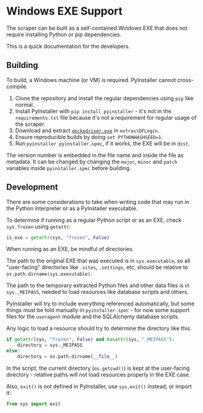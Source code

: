 # Windows EXE Support

The scraper can be built as a self-contained Windows EXE that does not require installing Python or pip dependencies.

This is a quick documentation for the developers.

## Building

To build, a Windows machine (or VM) is required. PyInstaller cannot cross-compile.

1. Clone the repository and install the regular dependencies using `pip` like normal.
2. Install PyInstaller with `pip install pyinstaller` - it's not in the `requirements.txt` file because it's not a requirement for regular usage of the scraper.
3. Download and extract [`geckodriver.exe`](https://github.com/mozilla/geckodriver/releases/download/v0.27.0/geckodriver-v0.27.0-win64.zip) in `extras\OFLogin`.
4. Ensure reproducible builds by doing `set PYTHONHASHSEED=1`.
5. Run `pyinstaller pyinstaller.spec`, if it works, the EXE will be in `dist`.

The version number is embedded in the file name and inside the file as metadata.
It can be changed by changing the `major`, `minor` and `patch` variables inside `pyinstaller.spec` before building.

## Development

There are some considerations to take when writing code that may run in the Python interpreter or as a PyInstaller executable.

To determine if running as a regular Python script or as an EXE, check `sys.frozen` using `getattr`:

```python
is_exe = getattr(sys, "frozen", False)
```

When running as an EXE, be mindful of directories.

The path to the original EXE that was executed is in `sys.executable`, so all "user-facing" directories like `.sites`, `.settings`, etc, should be relative to `os.path.dirname(sys.executable)`.

The path to the temporary extracted Python files and other data files is in `sys._MEIPASS`, needed to load resources like database scripts and others.

PyInstaller will try to include everything referenced automatically, but some things must be told manually in `pyinstaller.spec` - for now some support files for the `useragent` module and the SQLAlchemy database scripts.

Any logic to load a resource should try to determine the directory like this:

```python
if getattr(sys, "frozen", False) and hasattr(sys, "_MEIPASS"):
    directory = sys._MEIPASS
else:
    directory = os.path.dirname(__file__)
```

In the script, the current directory (`os.getcwd()`) is kept at the user-facing directory - relative paths will not load resources properly in the EXE case.

Also, `exit()` is not defined in PyInstaller, use `sys.exit()` instead, or import it:

```python
from sys import exit
```
